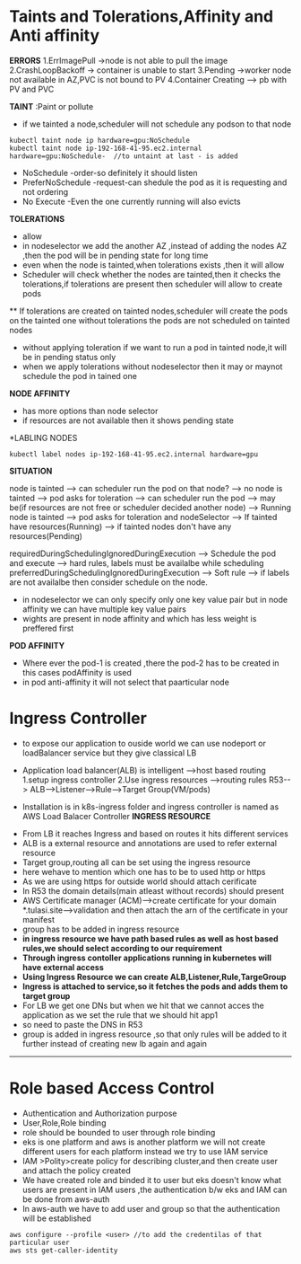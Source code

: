 # Taints and Tolerations,Affinity and Anti affinity
**ERRORS**
1.ErrImagePull  ->node is not able to pull the image
2.CrashLoopBackoff  -> container is unable to start
3.Pending ->worker node not available in AZ,PVC is not bound to PV
4.Container Creating --> pb with PV and PVC

**TAINT** :Paint or pollute
- if we tainted a node,scheduler will not schedule any podson to that node
```
kubectl taint node ip hardware=gpu:NoSchedule
kubectl taint node ip-192-168-41-95.ec2.internal hardware=gpu:NoSchedule-  //to untaint at last - is added
```
- NoSchedule -order-so definitely it should listen
- PreferNoSchedule -request-can shedule the pod as it is requesting and not ordering
- No Execute -Even the one currently running will also evicts

**TOLERATIONS**
- allow
- in nodeselector we add the another AZ ,instead of adding the nodes AZ ,then the pod will be in pending state for long time
- even when the node is tainted,when tolerations exists ,then it will allow
- Scheduler will check whether the nodes are tainted,then it checks the tolerations,if tolerations are present then scheduler will allow to create pods

** If tolerations are created on tainted nodes,scheduler will create the pods on the tainted one without tolerations the pods are not scheduled on tainted nodes

- without applying toleration if we want to run a pod in tainted node,it will be in pending status only
- when we apply tolerations without nodeselector then it may or maynot schedule the pod in tained one

**NODE AFFINITY**
- has more options than node selector
- if resources are not available then it shows pending state

*LABLING NODES
```
kubectl label nodes ip-192-168-41-95.ec2.internal hardware=gpu
```
**SITUATION**

node is tainted --> can scheduler run the pod on that node? --> no
node is tainted --> pod asks for toleration --> can scheduler run the pod --> may be(if resources are not free or scheduler decided another node) --> Running
node is tainted --> pod asks for toleration and nodeSelector --> If tainted have resources(Running) --> if tainted nodes don't have any resources(Pending)

requiredDuringSchedulingIgnoredDuringExecution --> Schedule the pod and execute --> hard rules, labels must be availalbe while scheduling
preferredDuringSchedulingIgnoredDuringExecution --> Soft rule --> if labels are not availalbe then consider schedule on the node.

* in nodeselector we can only specify only one key value pair but in node affinity we can have multiple key value pairs
* wights are present in node affinity and which has less weight is preffered first

**POD AFFINITY**
* Where ever the pod-1 is created ,there the pod-2 has to be created in this cases podAffinity is used
* in pod anti-affinity it will not select that paarticular node

# Ingress Controller
* to expose our application to ouside world we can use nodeport or loadBalancer service but they give classical LB
* Application load balancer(ALB) is intelligent -->host based routing
1.setup ingress controller
2.Use ingress resources -->routing rules
R53--> ALB-->Listener-->Rule-->Target Group(VM/pods)

* Installation is in k8s-ingress folder and ingress controller is named as AWS Load Balacer Controller
**INGRESS RESOURCE**
- From LB it reaches Ingress and based on routes it hits different services
- ALB is a external resource and annotations are used to refer external resource
- Target group,routing all can be set using the ingress resource
- here wehave to mention which one has to be to used http or https
- As we are using https for outside world should attach cerificate
- In R53 the domain details(main atleast without records) should present
- AWS Certificate manager (ACM)-->create certificate for your domain *.tulasi.site-->validation and then attach the arn of the certificate in your manifest
- group has to be added in ingress resource
- **in ingress resource we have path based rules as well as host based rules,we should select according to our requirement**
- **Through ingress contoller applications running in kubernetes will have external access**
- **Using Ingress Resource we can create ALB,Listener,Rule,TargeGroup**
- **Ingress is attached to service,so it fetches the pods and adds them to target group**
- For LB we get one DNs but when we hit that we cannot acces the application as we set the rule that we should hit app1
- so need to paste the DNS in R53
- group is added in ingress resource ,so that only rules will be added to it further instead of creating new lb again and again

***
# Role based Access Control
- Authentication and Authorization purpose
- User,Role,Role binding
- role should be bounded to user through role binding
- eks is one platform and aws is another platform we will not create different users for each platform instead we try to use IAM service
- IAM >Polity>create policy for describing cluster,and then create user and attach the policy created
- We have created role and binded it to user but eks doesn't know what users are present in IAM users ,the authentication b/w eks and IAM can be done from aws-auth
- In aws-auth we have to add user and group so that the authentication will be established
```
aws configure --profile <user> //to add the credentilas of that particular user
aws sts get-caller-identity
```



